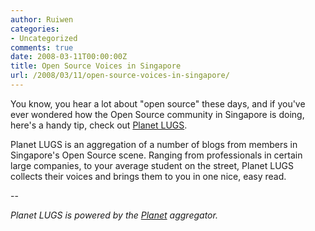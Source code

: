 ```yaml
---
author: Ruiwen
categories:
- Uncategorized
comments: true
date: 2008-03-11T00:00:00Z
title: Open Source Voices in Singapore
url: /2008/03/11/open-source-voices-in-singapore/
---
```


You know, you hear a lot about "open source" these days, and if you've ever wondered how the Open Source community in Singapore is doing, here's a handy tip, check out <a href="http://planet.anomalistic.org/">Planet LUGS</a>.

Planet LUGS is an aggregation of a number of blogs from members in Singapore's Open Source scene. Ranging from professionals in certain large companies, to your average student on the street, Planet LUGS collects their voices and brings them to you in one nice, easy read.

--

<em>Planet LUGS is powered by the <a href="http://www.planetplanet.org/">Planet</a> aggregator.</em>
